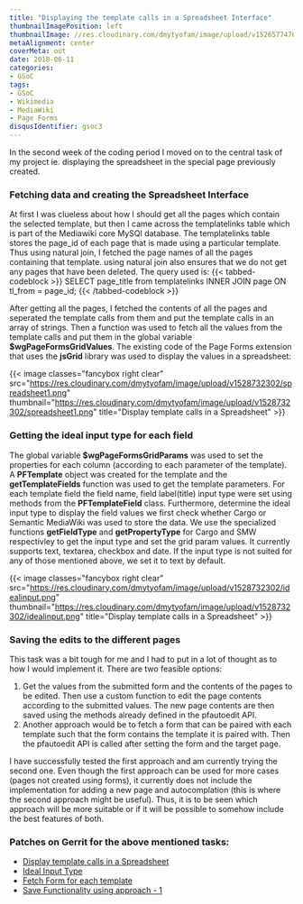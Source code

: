 ```yaml
---
title: "Displaying the template calls in a Spreadsheet Interface"
thumbnailImagePosition: left
thumbnailImage: //res.cloudinary.com/dmytyofam/image/upload/v1526577476/Wikimedia_Foundation_Logo.png
metaAlignment: center
coverMeta: out
date: 2018-06-11
categories:
- GSoC
tags:
- GSoC
- Wikimedia
- MediaWiki
- Page Forms
disqusIdentifier: gsoc3
---
```


In the second week of the coding period I moved on to the central task of my project
ie. displaying the spreadsheet in the special page previously created.
<!--more-->
### Fetching data and creating the Spreadsheet Interface
At first I was clueless about how I should get all the pages which contain the
selected template, but then I came across the templatelinks table which is part
of the Mediawiki core MySQl database. The templatelinks table stores the page_id
of each page that is made using a particular template. Thus using natural join, I
fetched the page names of all the pages containing that template. using natural join
also ensures that we do not get any pages that have been deleted.
The query used is:
{{< tabbed-codeblock >}}
    <!-- tab sql -->
SELECT page_title from templatelinks INNER JOIN page ON tl_from = page_id;<!-- endtab -->
{{< /tabbed-codeblock >}}

After getting all the pages, I fetched the contents of all the pages and seperated the template calls from them and put the template calls in an array of strings. Then a
function was used to fetch all the values from the template calls and put them in
the global variable **$wgPageFormsGridValues**. The existing code of the Page Forms
extension that uses the **jsGrid** library was used to display the values in a spreadsheet:

{{< image classes="fancybox right clear" src="https://res.cloudinary.com/dmytyofam/image/upload/v1528732302/spreadsheet1.png" thumbnail="https://res.cloudinary.com/dmytyofam/image/upload/v1528732302/spreadsheet1.png" title="Display template calls in a Spreadsheet" >}}


### Getting the ideal input type for each field
The global variable **$wgPageFormsGridParams** was used to set the properties for each
column (according to each parameter of the template). A **PFTemplate** object was
created for the template and the **getTemplateFields** function was used to get
the template parameters. For each template field the field name, field label(title)
input type were set using methods from the **PFTemplateField** class. Furthermore,
determine the ideal input type to display the field values we first check whether
Cargo or Semantic MediaWiki was used to store the data. We use the specialized
functions **getFieldType** and **getPropertyType** for Cargo and SMW respectivley to get
the input type and set the grid param values. It currently supports text, textarea,
checkbox and date. If the input type is not suited for any of those mentioned above,
we set it to text by default.


{{< image classes="fancybox right clear" src="https://res.cloudinary.com/dmytyofam/image/upload/v1528732302/idealinput.png" thumbnail="https://res.cloudinary.com/dmytyofam/image/upload/v1528732302/idealinput.png" title="Display template calls in a Spreadsheet" >}}

### Saving the edits to the different pages
This task was a bit tough for me and I had to put in a lot of thought as to how
I would implement it. There are two feasible options:

1. Get the values from the submitted form and the contents of the pages to be edited.
Then use a custom function to edit the page contents according to the submitted values.
The new page contents are then saved using the methods already defined in the
pfautoedit API.
2. Another approach would be to fetch a form that can be paired with each template
such that the form contains the template it is paired with. Then the pfautoedit API
is called after setting the form and the target page.

I have successfully tested the first approach and am currently trying the second
one. Even though the first approach can be used for more cases (pages not created
using forms), it currently does not include the implementation for adding a new
page and autocomplation (this is where the second approach might be useful). Thus,
it is to be seen which approach will be more suitable or if it will be possible
to somehow include the best features of both.

### Patches on Gerrit for the above mentioned tasks:
+ [Display template calls in a Spreadsheet](https://gerrit.wikimedia.org/r/#/c/434549/)
+ [Ideal Input Type](https://gerrit.wikimedia.org/r/#/c/436030/)
+ [Fetch Form for each template](https://gerrit.wikimedia.org/r/#/c/437217/)
+ [Save Functionality using approach - 1](https://gerrit.wikimedia.org/r/#/c/438065/)
